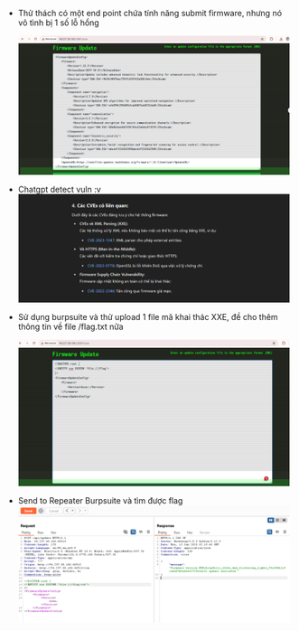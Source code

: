 - Thử thách có một end point chứa tính năng submit firmware, nhưng nó vô tình bị 1 số lỗ hổng

    ![alt text](image.png)

- Chatgpt detect vuln :v
    ![alt text](image-1.png)

- Sử dụng burpsuite và thử upload 1 file mã khai thác XXE, đề cho thêm thông tin về file /flag.txt nữa 

    ![alt text](image-2.png)

- Send to Repeater Burpsuite và tìm được flag
    ![alt text](image-3.png)